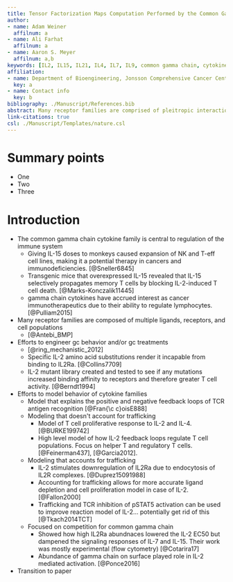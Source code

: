 ```yaml
---
title: Tensor Factorization Maps Computation Performed by the Common Gamma Chain Receptors
author:
- name: Adam Weiner
  affilnum: a
- name: Ali Farhat
  affilnum: a
- name: Aaron S. Meyer
  affilnum: a,b
keywords: [IL2, IL15, IL21, IL4, IL7, IL9, common gamma chain, cytokines, receptors, immunology, T cells, NK cells]
affiliation:
- name: Department of Bioengineering, Jonsson Comprehensive Cancer Center, Eli and Edythe Broad Center of Regenerative Medicine and Stem Cell Research; University of California, Los Angeles
  key: a
- name: Contact info
  key: b
bibliography: ./Manuscript/References.bib
abstract: Many receptor families are comprised of pleitropic interactions among multiple ligands, receptors, and cells. The multivariate nature of these systems confounds intuition and therapeutic manipulation. 
link-citations: true
csl: ./Manuscript/Templates/nature.csl
---
```


# Summary points

- One
- Two
- Three

# Introduction

- The common gamma chain cytokine family is central to regulation of the immune system
    - Giving IL-15 doses to monkeys caused expansion of NK and T-eff cell lines, making it a potential therapy in cancers and immunodeficiencies. [@Sneller6845]
    - Transgenic mice that overexpressed IL-15 revealed that IL-15 selectively propagates memory T cells by blocking IL-2-induced T cell death. [@Marks-Konczalik11445]
    - gamma chain cytokines have accrued interest as cancer immunotherapeutics due to their ability to regulate lymphocytes. [@Pulliam2015]
- Many receptor families are composed of multiple ligands, receptors, and cell populations
	- [@Antebi_BMP]
- Efforts to engineer gc behavior and/or gc treatments
    - [@ring_mechanistic_2012]
    - Specific IL-2 amino acid substitutions render it incapable from binding to IL2Ra. [@Collins7709]
    - IL-2 mutant library created and tested to see if any mutations increased binding affinity to receptors and therefore greater T cell activity. [@Berndt1994]
- Efforts to model behavior of cytokine families
    - Model that explains the positive and negative feedback loops of TCR antigen recognition [@Fran{\c c}oisE888]
    - Modeling that doesn't account for trafficking
        - Model of T cell proliferative response to IL-2 and IL-4. [@BURKE199742]
        - High level model of how IL-2 feedback loops regulate T cell populations. Focus on helper T and regulatory T cells. [@Feinerman437], [@Garcia2012]. 
    - Modeling that accounts for trafficking
        - IL-2 stimulates downregulation of IL2Ra due to endocytosis of IL2R complexes. [@Duprez15091988]
        - Accounting for trafficking allows for more accurate ligand depletion and cell proliferation model in case of IL-2. [@Fallon2000]
        - Trafficking and TCR inhibition of pSTAT5 activation can be used to improve reaction model of IL-2... potentially get rid of this [@Tkach2014TCT]
    - Focused on competition for common gamma chain
        - Showed how high IL2Ra abundnaces lowered the IL-2 EC50 but dampened the signaling responses of IL-7 and IL-15. Their work was mostly experimental (flow cytometry)  [@Cotarira17]
        - Abundance of gamma chain on surface played role in IL-2 mediated activation. [@Ponce2016]
- Transition to paper

